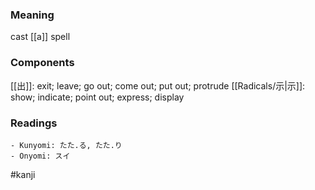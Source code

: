 ### Meaning

cast [[a]] spell

### Components

[[出]]: exit; leave; go out; come out; put out; protrude [[Radicals/示|示]]: show; indicate; point out; express; display

### Readings

```
- Kunyomi: たた.る, たた.り
- Onyomi: スイ
```

#kanji